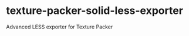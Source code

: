 texture-packer-solid-less-exporter
==================================

Advanced LESS exporter for Texture Packer
